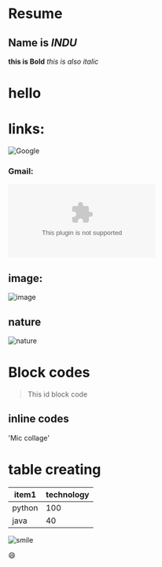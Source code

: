 # Resume
## Name is *INDU*
**this is Bold**
_this is also italic_
<h1>hello<h1>
  
  # links:
  
  ![Google](http://www.google.com)
  
  ### Gmail:
  
  ![Gmail](mellempudiindu1212@gmail.com)
  
  ## image:
  
  ![image](https://tse1.mm.bing.net/th?id=OIP.CGdYTKvYr_wvrsWbVVE2HgHaEK&pid=Api&P=0&w=308&h=174)

## nature

![nature](https://tse3.mm.bing.net/th?id=OIP.4-TgQ0VRVc9f8B0JQ39fHwHaEK&pid=Api&P=0&w=298&h=168)

# Block codes
> This id block code

## inline codes

'Mic collage'

# table creating

item1  | technology
-----  | ------------
python | 100
java   | 40

![smile](https://tse4.mm.bing.net/th?id=OIP.DS2p50lv8T9oac4qqmYCogHaCV&pid=Api&P=0&w=540&h=171)

:smile:
